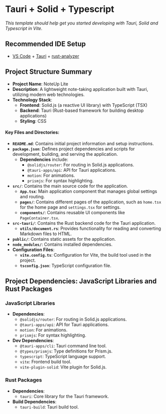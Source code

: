 # Tauri + Solid + Typescript

*This template should help get you started developing with Tauri, Solid and Typescript in Vite.*

## Recommended IDE Setup

- [VS Code](https://code.visualstudio.com/) + [Tauri](https://marketplace.visualstudio.com/items?itemName=tauri-apps.tauri-vscode) + [rust-analyzer](https://marketplace.visualstudio.com/items?itemName=rust-lang.rust-analyzer)

## Project Structure Summary

- **Project Name**: NoteUp Lite
- **Description**: A lightweight note-taking application built with Tauri, utilizing modern web technologies.
- **Technology Stack**:
  - **Frontend**: Solid.js (a reactive UI library) with TypeScript (TSX)
  - **Backend**: Tauri (Rust-based framework for building desktop applications)
  - **Styling**: CSS

#### Key Files and Directories:
- **`README.md`**: Contains initial project information and setup instructions.
- **`package.json`**: Defines project dependencies and scripts for development, building, and serving the application.
  - **Dependencies** include:
    - `@solidjs/router`: For routing in Solid.js applications.
    - `@tauri-apps/api`: API for Tauri applications.
    - `motion`: For animations.
    - `prismjs`: For syntax highlighting.
- **`src/`**: Contains the main source code for the application.
  - **`App.tsx`**: Main application component that manages global settings and routing.
  - **`pages/`**: Contains different pages of the application, such as `home.tsx` for the home page and `settings.tsx` for settings.
  - **`components/`**: Contains reusable UI components like `PageContainer.tsx`.
- **`src-tauri/`**: Contains the Rust backend code for the Tauri application.
  - **`utils/document.rs`**: Provides functionality for reading and converting Markdown files to HTML.
- **`public/`**: Contains static assets for the application.
- **`node_modules/`**: Contains installed dependencies.
- **Configuration Files**:
  - **`vite.config.ts`**: Configuration for Vite, the build tool used in the project.
  - **`tsconfig.json`**: TypeScript configuration file.

## Project Dependencies: JavaScript Libraries and Rust Packages

### JavaScript Libraries
- **Dependencies**:
  - `@solidjs/router`: For routing in Solid.js applications.
  - `@tauri-apps/api`: API for Tauri applications.
  - `motion`: For animations.
  - `prismjs`: For syntax highlighting.
- **Dev Dependencies**:
  - `@tauri-apps/cli`: Tauri command line tool.
  - `@types/prismjs`: Type definitions for Prism.js.
  - `typescript`: TypeScript language support.
  - `vite`: Frontend build tool.
  - `vite-plugin-solid`: Vite plugin for Solid.js.

### Rust Packages
- **Dependencies**:
  - `tauri`: Core library for the Tauri framework.
- **Build Dependencies**:
  - `tauri-build`: Tauri build tool.